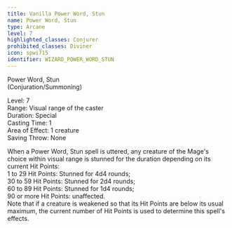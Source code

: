 ```yaml
---
title: Vanilla Power Word, Stun
name: Power Word, Stun
type: Arcane
level: 7
highlighted_classes: Conjurer
prohibited_classes: Diviner
icon: spwi715
identifier: WIZARD_POWER_WORD_STUN
---
```

Power Word, Stun  
(Conjuration/Summoning)  
  
Level: 7  
Range: Visual range of the caster   
Duration: Special  
Casting Time: 1   
Area of Effect: 1 creature   
Saving Throw: None  
  
When a Power Word, Stun spell is uttered, any creature of the Mage's choice within visual range is stunned for the duration depending on its current Hit Points:   
 1 to 29 Hit Points: Stunned for 4d4 rounds;   
 30 to 59 Hit Points: Stunned for 2d4 rounds;   
 60 to 89 Hit Points: Stunned for 1d4 rounds;   
 90 or more Hit Points: unaffected.  
Note that if a creature is weakened so that its Hit Points are below its usual maximum, the current number of Hit Points is used to determine this spell's effects.  
